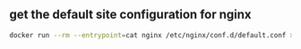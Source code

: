 ## get the default site configuration for nginx

``` bash
docker run --rm --entrypoint=cat nginx /etc/nginx/conf.d/default.conf > default.conf
```
